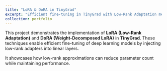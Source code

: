 ```yaml
---
title: "LoRA & DoRA in TinyGrad"
excerpt: "Efficient fine-tuning in TinyGrad with Low-Rank Adaptation methods<br/>"
collection: portfolio
---
```


This project demonstrates the implementation of **LoRA (Low-Rank Adaptation)** and **DoRA (Weight-Decomposed LoRA)** in **TinyGrad**. These techniques enable efficient fine-tuning of deep learning models by injecting low-rank adapters into linear layers.

It showcases how low-rank approximations can reduce parameter count while maintaining performance.
